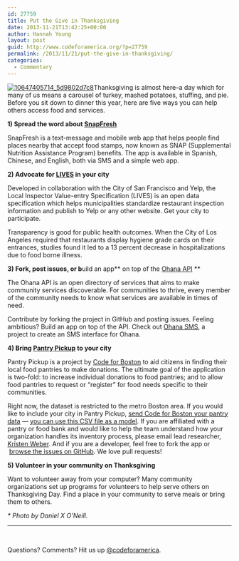 ```yaml
---
id: 27759
title: Put the Give in Thanksgiving
date: 2013-11-21T13:42:25+00:00
author: Hannah Young
layout: post
guid: http://www.codeforamerica.org/?p=27759
permalink: /2013/11/21/put-the-give-in-thanksgiving/
categories:
  - Commentary
---
```

[<img class="alignleft size-thumbnail wp-image-27795" alt="10647405714_5d9802d7c8" src="http://www.codeforamerica.org/wp-content/uploads/2013/11/10647405714_5d9802d7c8-150x150.jpg" />](http://www.codeforamerica.org/wp-content/uploads/2013/11/10647405714_5d9802d7c8.jpg)Thanksgiving is almost here&#8211;a day which for many of us means a carousel of turkey, mashed potatoes, stuffing, and pie. Before you sit down to dinner this year, here are five ways you can help others access food and services.

**1) Spread the word about [SnapFresh](http://snapfresh.org/)**

SnapFresh is a text-message and mobile web app that helps people find places nearby that accept food stamps, now known as SNAP (Supplemental Nutrition Assistance Program) benefits. The app is available in Spanish, Chinese, and English, both via SMS and a simple web app.

**2) Advocate for [LIVES](foodinspectiondata.us) in your city**

Developed in collaboration with the City of San Francisco and Yelp, the Local Inspector Value-entry Specification (LIVES) is an open data specification which helps municipalities standardize restaurant inspection information and publish to Yelp or any other website. Get your city to participate.

Transparency is good for public health outcomes. When the City of Los Angeles required that restaurants display hygiene grade cards on their entrances, studies found it led to a 13 percent decrease in hospitalizations due to food borne illness.

**3) Fork, post issues, or b**uild an app** on top of the [Ohana API](http://ohanapi.org/) **

The Ohana API is an open directory of services that aims to make community services discoverable. For communities to thrive, every member of the community needs to know what services are available in times of need.

Contribute by forking the project in GitHub and posting issues. Feeling ambitious? Build an app on top of the API. Check out [Ohana SMS](https://github.com/marks/ohana-sms/), a project to create an SMS interface for Ohana.

**4) Bring [Pantry Pickup](http://www.pantrypickup.org) to your city**

Pantry Pickup is a project by [Code for Boston](http://www.meetup.com/Code-for-Boston/) to aid citizens in finding their local food pantries to make donations. The ultimate goal of the application is two-fold: to increase individual donations to food pantries; and to allow food pantries to request or &#8220;register&#8221; for food needs specific to their communities.

Right now, the dataset is restricted to the metro Boston area. If you would like to include your city in Pantry Pickup, <a href="mailto:hello@pantrypickup.org" target="_blank">send Code for Boston your pantry data</a> — <a href="https://github.com/codeforboston/pantry_pickup/blob/master/files/pantry.csv" target="_blank">you can use this CSV file as a model</a>. If you are affiliated with a pantry or food bank and would like to help the team understand how your organization handles its inventory process, please email lead researcher, <a href="mailto:kristen.lynne.weber@gmail.com" target="_blank">Kristen Weber</a>. And if you are a developer, feel free to fork the app or  <a href="https://github.com/codeforboston/pantry_pickup/issues" target="_blank">browse the issues on GitHub</a>. We love pull requests!

**5) Volunteer in your community on Thanksgiving**

Want to volunteer away from your computer? Many community organizations set up programs for volunteers to help serve others on Thanksgiving Day. Find a place in your community to serve meals or bring them to others.

_* Photo by Daniel X O&#8217;Neill._

* * *

&nbsp;

Questions? Comments? Hit us up <a href="http://twitter.com/codeforamerica" target="_blank">@codeforamerica</a>.
